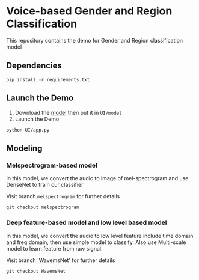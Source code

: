 # Voice-based Gender and Region Classification
This repository contains the demo for Gender and Region classification model

## Dependencies
```
pip install -r requirements.txt
```

## Launch the Demo
1. Download the [model](https://drive.google.com/file/d/1_IQxXXoTSsCYOPNV18FAXer0JFzCXK1T/view?usp=sharing) then put it in `UI/model`
2. Launch the Demo
```
python UI/app.py
```

## Modeling
### Melspectrogram-based model
In this model, we convert the audio to image of mel-spectrogram and use DenseNet to train our classifier

Visit branch `melspectrogram` for further details

```
git checkout melspectrogram
```

### Deep feature-based model and low level based model
In this model, we convert the audio to low level feature include time domain and freq domain, then use simple model to classify. Also use Multi-scale model to learn feature from raw signal.

Visit branch 'WavemsNet' for further details
```
git checkout WavemsNet
```